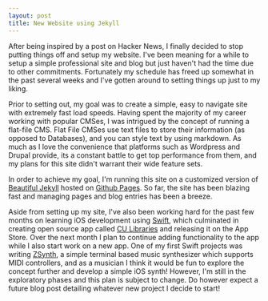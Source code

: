```yaml
---
layout: post
title: New Website using Jekyll
---
```


After being inspired by a post on Hacker News, I finally decided to stop putting things off and setup my website. I've been meaning for a while to setup a simple professional site and blog but just haven't had the time due to other commitments. Fortunately my schedule has freed up somewhat in the past several weeks and I've gotten around to setting things up just to my liking.   

Prior to setting out, my goal was to create a simple, easy to navigate site with extremely fast load speeds. Having spent the majority of my career working with popular CMSes, I was intrigued by the concept of running a flat-file CMS. Flat File CMSes use text files to store their information (as opposed to Databases), and you can style text by using markdown. As much as I love the convenience that platforms such as Wordpress and Drupal provide, its a constant battle to get top performance from them, and my plans for this site didn't warrant their wide feature sets. 

In order to achieve my goal, I'm running this site on a customized version of [Beautiful Jekyll](https://github.com/daattali/beautiful-jekyll) hosted on [Github Pages](https://pages.github.com/). So far, the site has been blazing fast and managing pages and blog entries has been a breeze.

Aside from setting up my site, I've also been working hard for the past few months on learning iOS development using [Swift](https://swift.org/about/), which culminated in creating open source app called [CU Libraries](https://github.com/markjamesm/CU-Libraries) and releasing it on the App Store. Over the next month I plan to continue adding functionality to the app while I also start work on a new app. One of my first Swift projects was writing [ZSynth](https://github.com/markjamesm/ZSynth), a simple terminal based music synthesizer which supports MIDI controllers, and as a musician I think it would be fun to explore the concept further and develop a simple iOS synth! However, I'm still in the exploratory phases and this plan is subject to change. Do however expect a future blog post detailing whatever new project I decide to start!
